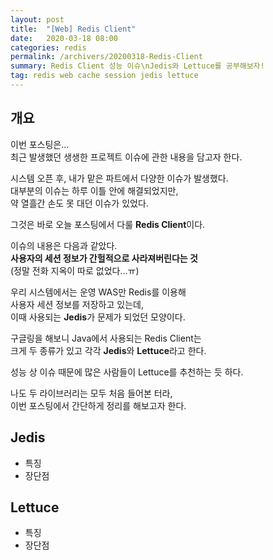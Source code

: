 ```yaml
---
layout: post
title:  "[Web] Redis Client"
date:   2020-03-18 08:00
categories: redis
permalink: /archivers/20200318-Redis-Client
summary: Redis Client 성능 이슈\nJedis와 Lettuce를 공부해보자!
tag: redis web cache session jedis lettuce
---
```


## 개요 
이번 포스팅은...  
최근 발생했던 생생한 프로젝트 이슈에 관한 내용을 담고자 한다.  

시스템 오픈 후, 내가 맡은 파트에서 다양한 이슈가 발생했다.  
대부분의 이슈는 하루 이틀 안에 해결되었지만,  
약 열흘간 손도 못 대던 이슈가 있었다.

그것은 바로 오늘 포스팅에서 다룰 **Redis Client**이다.

이슈의 내용은 다음과 같았다.  
**사용자의 세션 정보가 간헐적으로 사라져버린다는 것**  
(정말 전화 지옥이 따로 없었다...ㅠ)  

우리 시스템에서는 운영 WAS만 Redis를 이용해  
사용자 세션 정보를 저장하고 있는데,  
이때 사용되는 **Jedis**가 문제가 되었던 모양이다.  

구글링을 해보니 Java에서 사용되는 Redis Client는  
크게 두 종류가 있고 각각 **Jedis**와 **Lettuce**라고 한다.  

성능 상 이슈 때문에 많은 사람들이 Lettuce를 추천하는 듯 하다.  

나도 두 라이브러리는 모두 처음 들어본 터라,  
이번 포스팅에서 간단하게 정리를 해보고자 한다.

## Jedis
- 특징
- 장단점

## Lettuce
- 특징
- 장단점



